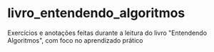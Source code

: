 # livro_entendendo_algoritmos
Exercícios e anotações feitas durante a leitura do livro "Entendendo Algoritmos", com foco no aprendizado prático
